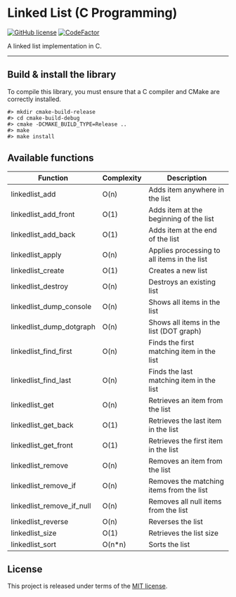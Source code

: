 # Linked List (C Programming)

[![GitHub license](https://img.shields.io/badge/license-MIT-blue.svg)](https://github.com/thibaultmeyer/linked-list-c/blob/master/LICENSE)
[![CodeFactor](https://www.codefactor.io/repository/github/thibaultmeyer/linked-list-c/badge)](https://www.codefactor.io/repository/github/thibaultmeyer/linked-list-c)

A linked list implementation in C.
*****


## Build & install the library
To compile this library, you must ensure that a C compiler and CMake are correctly installed.

    #> mkdir cmake-build-release
    #> cd cmake-build-debug
    #> cmake -DCMAKE_BUILD_TYPE=Release ..
    #> make
    #> make install



## Available functions

| Function                  | Complexity  | Description                                 |
| ------------------------- | ----------- | ------------------------------------------- |
| linkedlist_add            | O(n)        | Adds item anywhere in the list              |
| linkedlist_add_front      | O(1)        | Adds item at the beginning of the list      |
| linkedlist_add_back       | O(1)        | Adds item at the end of the list            |
| linkedlist_apply          | O(n)        | Applies processing to all items in the list |
| linkedlist_create         | O(1)        | Creates a new list                          |
| linkedlist_destroy        | O(n)        | Destroys an existing list                   |
| linkedlist_dump_console   | O(n)        | Shows all items in the list                 |
| linkedlist_dump_dotgraph  | O(n)        | Shows all items in the list (DOT graph)     |
| linkedlist_find_first     | O(n)        | Finds the first matching item in the list   |
| linkedlist_find_last      | O(n)        | Finds the last matching item in the list    |
| linkedlist_get            | O(n)        | Retrieves an item from the list             |
| linkedlist_get_back       | O(1)        | Retrieves the last item in the list         |
| linkedlist_get_front      | O(1)        | Retrieves the first item in the list        |
| linkedlist_remove         | O(n)        | Removes an item from the list               |
| linkedlist_remove_if      | O(n)        | Removes the matching items from the list    |
| linkedlist_remove_if_null | O(n)        | Removes all null items from the list        |
| linkedlist_reverse        | O(n)        | Reverses the list                           |
| linkedlist_size           | O(1)        | Retrieves the list size                     |
| linkedlist_sort           | O(n*n)      | Sorts the list                              |



## License
This project is released under terms of the [MIT license](https://github.com/thibaultmeyer/linked-list-c/blob/master/LICENSE).
